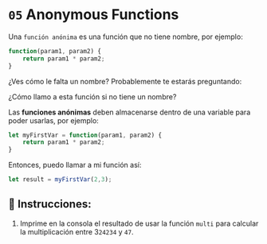 # `05` Anonymous Functions
Una `función anónima` es una función que no tiene nombre, por ejemplo:

```Javascript
function(param1, param2) {
    return param1 * param2;
}
```
¿Ves cómo le falta un nombre? Probablemente te estarás preguntando:

¿Cómo llamo a esta función si no tiene un nombre?

Las **funciones anónimas** deben almacenarse dentro de una variable para poder usarlas, por ejemplo:

```Javascript
let myFirstVar = function(param1, param2) {
    return param1 * param2;
}
```
Entonces, puedo llamar a mi función así:

```Javascript
let result = myFirstVar(2,3);
```
## 📝 Instrucciones:
1. Imprime en la consola el resultado de usar la función `multi` para calcular la multiplicación entre 3`24234` y `47`.